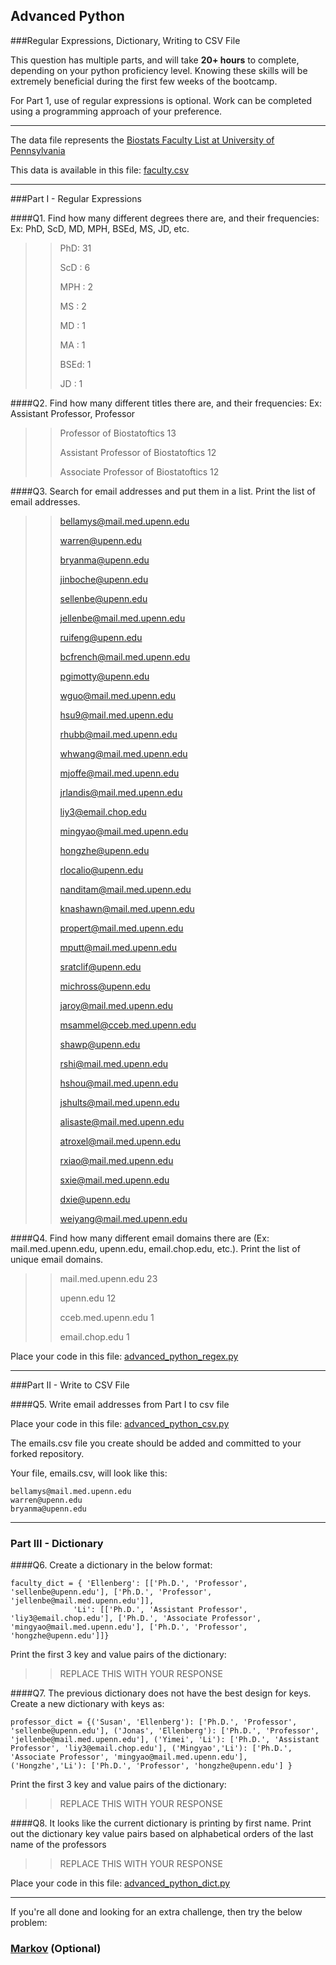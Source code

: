 ## Advanced Python    

###Regular Expressions, Dictionary, Writing to CSV File  

This question has multiple parts, and will take **20+ hours** to complete, depending on your python proficiency level.  Knowing these skills will be extremely beneficial during the first few weeks of the bootcamp.

For Part 1, use of regular expressions is optional.  Work can be completed using a programming approach of your preference. 

---

The data file represents the [Biostats Faculty List at University of Pennsylvania](http://www.med.upenn.edu/cceb/biostat/faculty.shtml)

This data is available in this file:  [faculty.csv](python/faculty.csv)

--- 

###Part I - Regular Expressions  


####Q1. Find how many different degrees there are, and their frequencies: Ex:  PhD, ScD, MD, MPH, BSEd, MS, JD, etc.

>>  PhD: 31
>>
>>  ScD : 6
>>    
>>  MPH : 2
>>   
>>  MS  : 2
>>   
>> MD  : 1
>>  
>>  MA  : 1
>>  
>>  BSEd: 1
>>   
>>  JD  : 1


####Q2. Find how many different titles there are, and their frequencies:  Ex:  Assistant Professor, Professor

>> Professor of Biostatoftics           13
>>
>> Assistant Professor of Biostatoftics 12
>>
>> Associate Professor of Biostatoftics 12


####Q3. Search for email addresses and put them in a list.  Print the list of email addresses.

>>  bellamys@mail.med.upenn.edu
>>
>>  warren@upenn.edu
>>
>>  bryanma@upenn.edu
>>
>>  jinboche@upenn.edu
>>
>>  sellenbe@upenn.edu
>>
>>  jellenbe@mail.med.upenn.edu
>>
>>  ruifeng@upenn.edu
>>
>>  bcfrench@mail.med.upenn.edu
>>
>>  pgimotty@upenn.edu
>>
>>  wguo@mail.med.upenn.edu
>>
>>  hsu9@mail.med.upenn.edu
>>
>>  rhubb@mail.med.upenn.edu
>>
>>  whwang@mail.med.upenn.edu
>>
>>  mjoffe@mail.med.upenn.edu
>>
>>  jrlandis@mail.med.upenn.edu
>>
>>  liy3@email.chop.edu
>>
>>  mingyao@mail.med.upenn.edu
>>
>>  hongzhe@upenn.edu
>>
>>  rlocalio@upenn.edu
>>
>>  nanditam@mail.med.upenn.edu
>>
>>  knashawn@mail.med.upenn.edu
>>
>>  propert@mail.med.upenn.edu
>>
>>  mputt@mail.med.upenn.edu
>>
>>  sratclif@upenn.edu
>>
>>  michross@upenn.edu
>>
>>  jaroy@mail.med.upenn.edu
>>
>>  msammel@cceb.med.upenn.edu
>>
>>  shawp@upenn.edu
>>
>>  rshi@mail.med.upenn.edu
>>
>>  hshou@mail.med.upenn.edu
>>
>>  jshults@mail.med.upenn.edu
>>
>>  alisaste@mail.med.upenn.edu
>>
>>  atroxel@mail.med.upenn.edu
>>
>>  rxiao@mail.med.upenn.edu
>>
>>  sxie@mail.med.upenn.edu
>>
>>  dxie@upenn.edu
>>
>>  weiyang@mail.med.upenn.edu


####Q4. Find how many different email domains there are (Ex:  mail.med.upenn.edu, upenn.edu, email.chop.edu, etc.).  Print the list of unique email domains.

>> mail.med.upenn.edu  23
>>
>> upenn.edu           12
>>
>> cceb.med.upenn.edu   1
>>
>> email.chop.edu       1

Place your code in this file: [advanced_python_regex.py](python/advanced_python_regex.py)

---

###Part II - Write to CSV File

####Q5.  Write email addresses from Part I to csv file

Place your code in this file: [advanced_python_csv.py](python/advanced_python_csv.py)

The emails.csv file you create should be added and committed to your forked repository.

Your file, emails.csv, will look like this:
```
bellamys@mail.med.upenn.edu
warren@upenn.edu
bryanma@upenn.edu
```

---

### Part III - Dictionary

####Q6.  Create a dictionary in the below format:
```
faculty_dict = { 'Ellenberg': [['Ph.D.', 'Professor', 'sellenbe@upenn.edu'], ['Ph.D.', 'Professor', 'jellenbe@mail.med.upenn.edu']],
              'Li': [['Ph.D.', 'Assistant Professor', 'liy3@email.chop.edu'], ['Ph.D.', 'Associate Professor', 'mingyao@mail.med.upenn.edu'], ['Ph.D.', 'Professor', 'hongzhe@upenn.edu']]}
```
Print the first 3 key and value pairs of the dictionary:

>> REPLACE THIS WITH YOUR RESPONSE

####Q7.  The previous dictionary does not have the best design for keys.  Create a new dictionary with keys as:

```
professor_dict = {('Susan', 'Ellenberg'): ['Ph.D.', 'Professor', 'sellenbe@upenn.edu'], ('Jonas', 'Ellenberg'): ['Ph.D.', 'Professor', 'jellenbe@mail.med.upenn.edu'], ('Yimei', 'Li'): ['Ph.D.', 'Assistant Professor', 'liy3@email.chop.edu'], ('Mingyao','Li'): ['Ph.D.', 'Associate Professor', 'mingyao@mail.med.upenn.edu'], ('Hongzhe','Li'): ['Ph.D.', 'Professor', 'hongzhe@upenn.edu'] }
```

Print the first 3 key and value pairs of the dictionary:

>> REPLACE THIS WITH YOUR RESPONSE

####Q8.  It looks like the current dictionary is printing by first name.  Print out the dictionary key value pairs based on alphabetical orders of the last name of the professors

>> REPLACE THIS WITH YOUR RESPONSE

Place your code in this file: [advanced_python_dict.py](python/advanced_python_dict.py)

--- 

If you're all done and looking for an extra challenge, then try the below problem:  

### [Markov](python/markov.py) (Optional)

